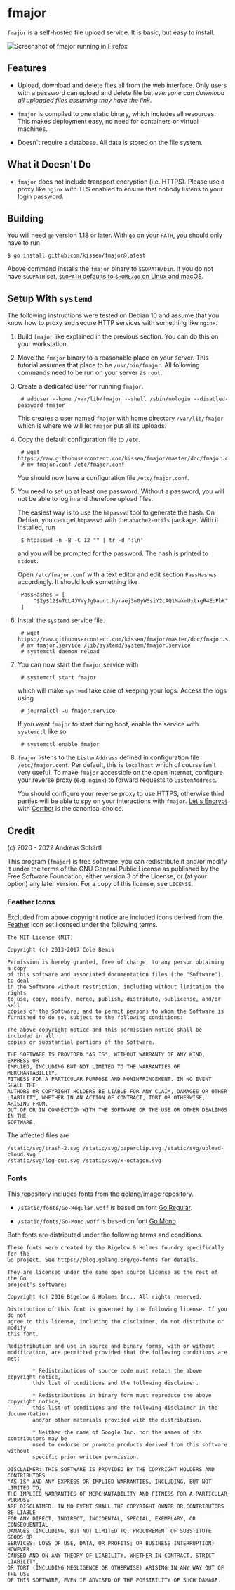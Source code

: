# fmajor

`fmajor` is a self-hosted file upload service. It is basic, but easy
to install.

![Screenshot of fmajor running in Firefox](doc/screenshot.png)

## Features

* Upload, download and delete files all from the web interface.  Only
  users with a password can upload and delete file but *everyone can
  download all uploaded files assuming they have the link*.

* `fmajor` is compiled to one static binary, which includes all
  resources. This makes deployment easy, no need for containers or
  virtual machines.

* Doesn't require a database. All data is stored on the file system.

## What it Doesn't Do

* `fmajor` does not include transport encryption (i.e. HTTPS). Please
  use a proxy like `nginx` with TLS enabled to ensure that nobody
  listens to your login password.

## Building

You will need `go` version 1.18 or later. With `go` on your `PATH`, you should
only have to run

    $ go install github.com/kissen/fmajor@latest

Above command installs the `fmajor` binary to `$GOPATH/bin`. If you do not have
`$GOPATH` set, [`$GOPATH` defaults to `$HOME/go` on Linux and macOS][0].

## Setup With `systemd`

The following instructions were tested on Debian 10 and assume that
you know how to proxy and secure HTTP services with something like
`nginx`.

1. Build `fmajor` like explained in the previous section. You can do
   this on your workstation.

2. Move the `fmajor` binary to a reasonable place on your server.
   This tutorial assumes that place to be `/usr/bin/fmajor`. All following
   commands need to be run on your server as `root`.

3. Create a dedicated user for running `fmajor`.

        # adduser --home /var/lib/fmajor --shell /sbin/nologin --disabled-password fmajor

   This creates a user named `fmajor` with home directory `/var/lib/fmajor`
   which is where we will let `fmajor` put all its uploads.

4. Copy the default configuration file to `/etc`.

        # wget https://raw.githubusercontent.com/kissen/fmajor/master/doc/fmajor.conf
        # mv fmajor.conf /etc/fmajor.conf

   You should now have a configuration file `/etc/fmajor.conf`.

5. You need to set up at least one password. Without a password,
   you will not be able to log in and therefore upload files.

   The easiest way is to use the `htpasswd` tool to generate the
   hash. On Debian, you can get `htpasswd` with the `apache2-utils`
   package. With it installed, run

        $ htpasswd -n -B -C 12 "" | tr -d ':\n'

   and you will be prompted for the password. The hash is printed to
   `stdout`.

   Open `/etc/fmajor.conf` with a text editor and edit section
   `PassHashes` accordingly. It should look something like

        PassHashes = [
            "$2y$12$uTLL4JVVyJg9aunt.hyraej3m0yW6siY2cAQ1MakmUxtxgR4EoPbK"
        ]

6. Install the `systemd` service file.

        # wget https://raw.githubusercontent.com/kissen/fmajor/master/doc/fmajor.service
        # mv fmajor.service /lib/systemd/system/fmajor.service
        # systemctl daemon-reload

7. You can now start the `fmajor` service with

        # systemctl start fmajor

   which will make `systemd` take care of keeping your logs. Access
   the logs using

        # journalctl -u fmajor.service

   If you want `fmajor` to start during boot, enable the service with
   `systemctl` like so

        # systemctl enable fmajor


8. `fmajor` listens to the `ListenAddress` defined in configuration file
   `/etc/fmajor.conf`. Per default, this is `localhost` which of course isn't
   very useful.  To make `fmajor` accessible on the open internet, configure
   your reverse proxy (e.g. `nginx`) to forward requests to `ListenAddress`.

   You should configure your reverse proxy to use HTTPS, otherwise
   third parties will be able to spy on your interactions with
   `fmajor`.  [Let's Encrypt](https://letsencrypt.org/) with
   [Certbot](https://certbot.eff.org/) is the canonical choice.

## Credit

(c) 2020 - 2022 Andreas Schärtl

This program (`fmajor`) is free software: you can redistribute it and/or modify
it under the terms of the GNU General Public License as published by the Free
Software Foundation, either version 3 of the License, or (at your option) any
later version. For a copy of this license, see `LICENSE`.

### Feather Icons

Excluded from above copyright notice are included icons derived from the
[Feather](https://feathericons.com/) icon set licensed under the following
terms.

    The MIT License (MIT)

    Copyright (c) 2013-2017 Cole Bemis

    Permission is hereby granted, free of charge, to any person obtaining a copy
    of this software and associated documentation files (the "Software"), to deal
    in the Software without restriction, including without limitation the rights
    to use, copy, modify, merge, publish, distribute, sublicense, and/or sell
    copies of the Software, and to permit persons to whom the Software is
    furnished to do so, subject to the following conditions:

    The above copyright notice and this permission notice shall be included in all
    copies or substantial portions of the Software.

    THE SOFTWARE IS PROVIDED "AS IS", WITHOUT WARRANTY OF ANY KIND, EXPRESS OR
    IMPLIED, INCLUDING BUT NOT LIMITED TO THE WARRANTIES OF MERCHANTABILITY,
    FITNESS FOR A PARTICULAR PURPOSE AND NONINFRINGEMENT. IN NO EVENT SHALL THE
    AUTHORS OR COPYRIGHT HOLDERS BE LIABLE FOR ANY CLAIM, DAMAGES OR OTHER
    LIABILITY, WHETHER IN AN ACTION OF CONTRACT, TORT OR OTHERWISE, ARISING FROM,
    OUT OF OR IN CONNECTION WITH THE SOFTWARE OR THE USE OR OTHER DEALINGS IN THE
    SOFTWARE.

The affected files are

    /static/svg/trash-2.svg /static/svg/paperclip.svg /static/svg/upload-cloud.svg
    /static/svg/log-out.svg /static/svg/x-octagon.svg

### Fonts

This repository includes fonts from the [golang/image][1] repository.

* `/static/fonts/Go-Regular.woff` is based on font [Go Regular][2].

* `/static/fonts/Go-Mono.woff` is based on font [Go Mono][3].

Both fonts are distributed under the following terms and conditions.

    These fonts were created by the Bigelow & Holmes foundry specifically for the
    Go project. See https://blog.golang.org/go-fonts for details.

    They are licensed under the same open source license as the rest of the Go
    project's software:

    Copyright (c) 2016 Bigelow & Holmes Inc.. All rights reserved.

    Distribution of this font is governed by the following license. If you do not
    agree to this license, including the disclaimer, do not distribute or modify
    this font.

    Redistribution and use in source and binary forms, with or without
    modification, are permitted provided that the following conditions are met:

            * Redistributions of source code must retain the above copyright notice,
            this list of conditions and the following disclaimer.

            * Redistributions in binary form must reproduce the above copyright notice,
            this list of conditions and the following disclaimer in the documentation
            and/or other materials provided with the distribution.

            * Neither the name of Google Inc. nor the names of its contributors may be
            used to endorse or promote products derived from this software without
            specific prior written permission.

    DISCLAIMER: THIS SOFTWARE IS PROVIDED BY THE COPYRIGHT HOLDERS AND CONTRIBUTORS
    "AS IS" AND ANY EXPRESS OR IMPLIED WARRANTIES, INCLUDING, BUT NOT LIMITED TO,
    THE IMPLIED WARRANTIES OF MERCHANTABILITY AND FITNESS FOR A PARTICULAR PURPOSE
    ARE DISCLAIMED. IN NO EVENT SHALL THE COPYRIGHT OWNER OR CONTRIBUTORS BE LIABLE
    FOR ANY DIRECT, INDIRECT, INCIDENTAL, SPECIAL, EXEMPLARY, OR CONSEQUENTIAL
    DAMAGES (INCLUDING, BUT NOT LIMITED TO, PROCUREMENT OF SUBSTITUTE GOODS OR
    SERVICES; LOSS OF USE, DATA, OR PROFITS; OR BUSINESS INTERRUPTION) HOWEVER
    CAUSED AND ON ANY THEORY OF LIABILITY, WHETHER IN CONTRACT, STRICT LIABILITY,
    OR TORT (INCLUDING NEGLIGENCE OR OTHERWISE) ARISING IN ANY WAY OUT OF THE USE
    OF THIS SOFTWARE, EVEN IF ADVISED OF THE POSSIBILITY OF SUCH DAMAGE.

[0]: https://go.dev/doc/gopath_code#GOPATH
[1]: https://github.com/golang/image
[2]: https://github.com/golang/image/blob/a8550c1d254a56cf1762a2993881d2b23c0c83dd/font/gofont/ttfs/Go-Regular.ttf
[3]: https://github.com/golang/image/blob/a8550c1d254a56cf1762a2993881d2b23c0c83dd/font/gofont/ttfs/Go-Mono.ttf
